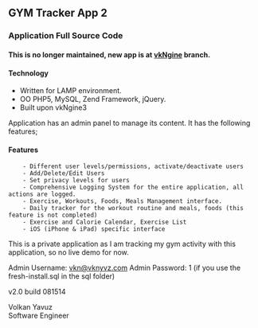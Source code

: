 GYM Tracker App 2
-------------------------------------------------

### Application Full Source Code ###

#### This is no longer maintained, new app is at [vkNgine](https://github.com/vknyvz/vkNGine) branch. ####

#### Technology ####
 - Written for LAMP environment. <br>
 - OO PHP5, MySQL, Zend Framework, jQuery. <br>
 - Built upon vkNgine3
   
Application has an admin panel to manage its content. It has the following features; <br>

#### Features ####
        - Different user levels/permissions, activate/deactivate users
        - Add/Delete/Edit Users
        - Set privacy levels for users
        - Comprehensive Logging System for the entire application, all actions are logged.
        - Exercise, Workouts, Foods, Meals Management interface.
        - Daily tracker for the workout routine and meals, foods (this feature is not completed)
        - Exercise and Calorie Calendar, Exercise List
        - iOS (iPhone & iPad) specific interface

This is a private application as I am tracking my gym activity with this application, so no live demo for now.

Admin Username: vkn@vknyvz.com
Admin Password: 1
(if you use the fresh-install.sql in the sql folder)

v2.0 build 081514

Volkan Yavuz <br>
Software Engineer
